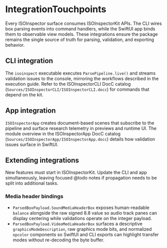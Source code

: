 # IntegrationTouchpoints

Every ISOInspector surface consumes ISOInspectorKit APIs. The CLI wires box
parsing events into command handlers, while the SwiftUI app binds them to
observable view models. These integrations ensure the package remains the single
source of truth for parsing, validation, and exporting behavior.

## CLI integration

The `isoinspect` executable executes `ParsePipeline.live()` and streams
validation issues to the console, mirroring the workflows described in the
execution guide. Refer to the ISOInspectorCLI DocC catalog (`Sources/ISOInspectorCLI/ISOInspectorCLI.docc`)
for commands that depend on the kit.

## App integration

`ISOInspectorApp` creates document-based scenes that subscribe to the pipeline
and surface research telemetry in previews and runtime UI. The module overview in
the ISOInspectorApp DocC catalog (`Sources/ISOInspectorApp/ISOInspectorApp.docc`)
details how validation issues surface in SwiftUI.

## Extending integrations

New features must start in ISOInspectorKit. Update the CLI and app
simultaneously, leaving focused @todo notes if propagation needs to be split into
additional tasks.

### Media header bindings

- `ParsedBoxPayload.SoundMediaHeaderBox` exposes human-readable `balance`
  alongside the raw signed 8.8 value so audio track panes can display centering
  while validations operate on the integer payload.
- `ParsedBoxPayload.VideoMediaHeaderBox` surfaces a descriptive
  `graphicsModeDescription`, raw graphics mode bits, and normalized
  `opcolor` components so SwiftUI and CLI exports can highlight transfer modes
  without re-decoding the byte buffer.
